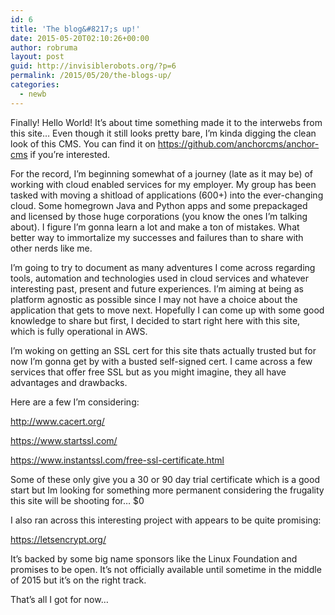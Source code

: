 ```yaml
---
id: 6
title: 'The blog&#8217;s up!'
date: 2015-05-20T02:10:26+00:00
author: robruma
layout: post
guid: http://invisiblerobots.org/?p=6
permalink: /2015/05/20/the-blogs-up/
categories:
  - newb
---
```

Finally! Hello World! It&#8217;s about time something made it to the interwebs from this site&#8230; Even though it still looks pretty bare, I&#8217;m kinda digging the clean look of this CMS. You can find it on <a href="https://github.com/anchorcms/anchor-cms">https://github.com/anchorcms/anchor-cms</a> if you&#8217;re interested.
  
For the record, I&#8217;m beginning somewhat of a journey (late as it may be) of working with cloud enabled services for my employer. My group has been tasked with moving a shitload of applications (600+) into the ever-changing cloud. Some homegrown Java and Python apps and some prepackaged and licensed by those huge corporations (you know the ones I&#8217;m talking about). I figure I&#8217;m gonna learn a lot and make a ton of mistakes. What better way to immortalize my successes and failures than to share with other nerds like me.
  
I&#8217;m going to try to document as many adventures I come across regarding tools, automation and technologies used in cloud services and whatever interesting past, present and future experiences. I&#8217;m aiming at being as platform agnostic as possible since I may not have a choice about the application that gets to move next. Hopefully I can come up with some good knowledge to share but first, I decided to start right here with this site, which is fully operational in AWS.
  
I&#8217;m woking on getting an SSL cert for this site thats actually trusted but for now I&#8217;m gonna get by with a busted self-signed cert. I came across a few services that offer free SSL but as you might imagine, they all have advantages and drawbacks.
  
Here are a few I&#8217;m considering:
    
<a href="http://www.cacert.org/">http://www.cacert.org/</a>
    
<a href="https://www.startssl.com/">https://www.startssl.com/</a>

<a href="https://www.instantssl.com/free-ssl-certificate.html">https://www.instantssl.com/free-ssl-certificate.html</a>

Some of these only give you a 30 or 90 day trial certificate which is a good start but Im looking for something more permanent considering the frugality this site will be shooting for&#8230; $0

I also ran across this interesting project with appears to be quite promising:

<a href="https://letsencrypt.org/">https://letsencrypt.org/</a>

It&#8217;s backed by some big name sponsors like the Linux Foundation and promises to be open. It&#8217;s not officially available until sometime in the middle of 2015 but it&#8217;s on the right track.

That&#8217;s all I got for now&#8230;
